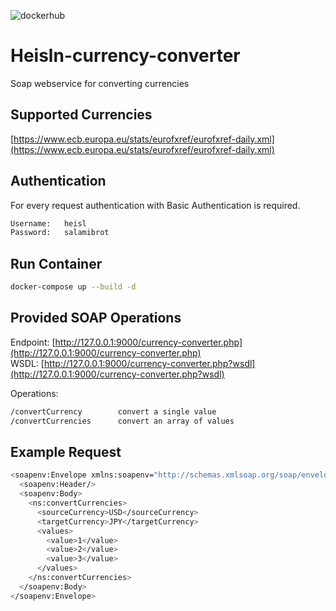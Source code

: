 ![dockerhub](https://github.com/Heisln/Heisln-currency-converter/actions/workflows/container.yml/badge.svg)
# Heisln-currency-converter

Soap webservice for converting currencies

## Supported Currencies

[https://www.ecb.europa.eu/stats/eurofxref/eurofxref-daily.xml](https://www.ecb.europa.eu/stats/eurofxref/eurofxref-daily.xml)

## Authentication

For every request authentication with Basic Authentication is required.

```bash
Username:   heisl
Password:   salamibrot
```

## Run Container

```bash
docker-compose up --build -d
```

## Provided SOAP Operations

Endpoint: [http://127.0.0.1:9000/currency-converter.php](http://127.0.0.1:9000/currency-converter.php)  
WSDL: [http://127.0.0.1:9000/currency-converter.php?wsdl](http://127.0.0.1:9000/currency-converter.php?wsdl)

Operations:

```bash
/convertCurrency        convert a single value
/convertCurrencies      convert an array of values
```

## Example Request
```bash
<soapenv:Envelope xmlns:soapenv="http://schemas.xmlsoap.org/soap/envelope/" xmlns:ns="CurrencyConverter">
  <soapenv:Header/>
  <soapenv:Body>
    <ns:convertCurrencies>
      <sourceCurrency>USD</sourceCurrency>
      <targetCurrency>JPY</targetCurrency>
      <values>
        <value>1</value>
        <value>2</value>
        <value>3</value>
      </values>
    </ns:convertCurrencies>
  </soapenv:Body>
</soapenv:Envelope>
```



